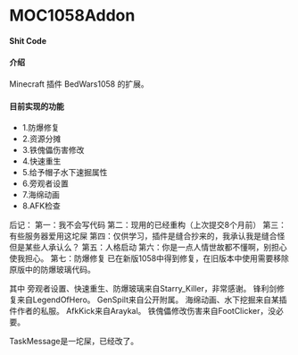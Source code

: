 # MOC1058Addon

#### Shit Code

#### 介绍

Minecraft 插件 BedWars1058 的扩展。

#### 目前实现的功能

- 1.防爆修复
- 2.资源分摊
- 3.铁傀儡伤害修改
- 4.快速重生
- 5.给予帽子水下速掘属性
- 6.旁观者设置
- 7.海绵动画
- 8.AFK检查

后记：
第一：我不会写代码
第二：现用的已经重构（上次提交8个月前）
第三：有些服务器爱用这坨屎
第四：仅供学习，插件是缝合抄来的，我承认我是缝合怪但是某些人承认么？
第五：人格启动
第六：你是一点人情世故都不懂啊，别担心使我担心。
第七：防爆修复 已在新版1058中得到修复，在旧版本中使用需要移除原版中的防爆玻璃代码。

其中
旁观者设置、快速重生、防爆玻璃来自Starry_Killer，非常感谢。
锋利剑修复来自LegendOfHero。
GenSpilt来自公开附属。
海绵动画、水下挖掘来自某插件作者的私服。
AfkKick来自Araykal。
铁傀儡修改伤害来自FootClicker，没必要。

TaskMessage是一坨屎，已经改了。
